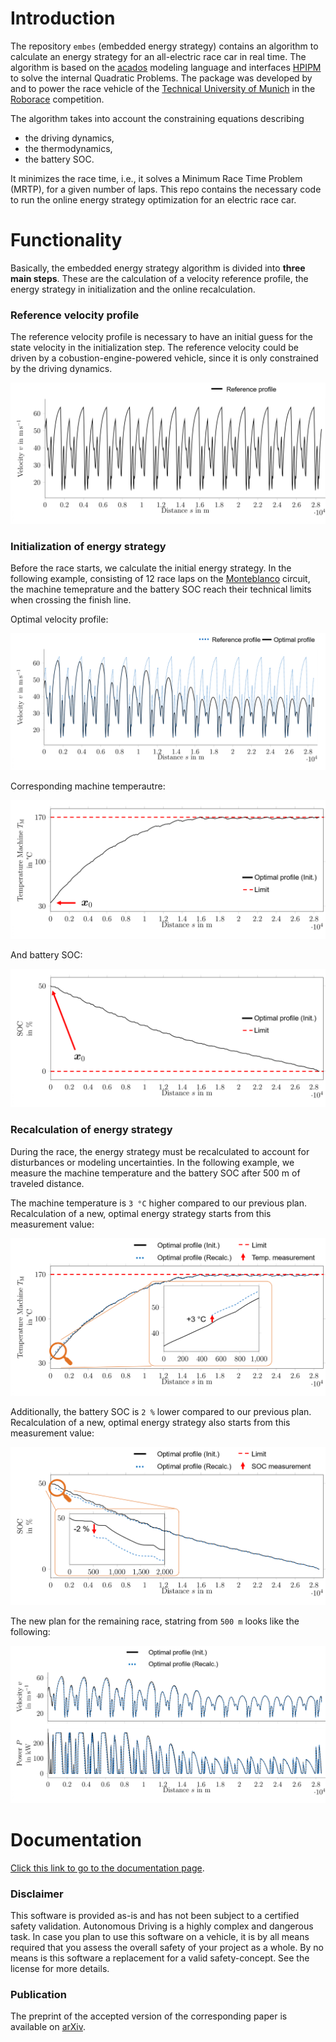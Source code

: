 # Introduction

The repository `embes` (embedded energy strategy) contains an algorithm to calculate an energy strategy for an
all-electric race car in real time.  The algorithm is based on the [acados](https://docs.acados.org/) modeling language and interfaces [HPIPM](https://www.syscop.de/research/software/hpipm) to solve the internal Quadratic Problems. The package was developed by
and to power the race vehicle of the [Technical University of Munich](https://www.mw.tum.de/en/ftm/main-research/vehicle-dynamics-and-control-systems/roborace-autonomous-motorsport/) in the [Roborace](https://roborace.com/) competition.

The algorithm takes into account the constraining equations describing
- the driving dynamics,
- the thermodynamics,
- the battery SOC.

It minimizes the race time, i.e., it solves a Minimum Race Time Problem (MRTP), for a given number of laps.
This repo contains the necessary code to run the online energy strategy optimization for an electric race car.

# Functionality

Basically, the embedded energy strategy algorithm is divided into **three main steps**. These are the calculation of a velocity reference profile, the energy strategy in initialization and the online recalculation.

### Reference velocity profile

The reference velocity profile is necessary to have an initial guess for the state velocity in the initialization step. The reference velocity could be driven by a cobustion-engine-powered vehicle, since it is only constrained by the driving dynamics.

<div style="text-align:center"><img src="docs/source/v_ref.PNG" /></div>

### Initialization of energy strategy

Before the race starts, we calculate the initial energy strategy. In the following example, consisting of 12 race laps on the [Monteblanco](https://www.google.com/maps/place/Circuito+Monteblanco/@37.3591185,-6.5711467,15z/data=!4m5!3m4!1s0x0:0x159b1585543f1b3a!8m2!3d37.3591185!4d-6.5711467) circuit, the machine temeprature and the battery SOC reach their technical limits when crossing the finish line.

Optimal velocity profile:

<div style="text-align:center"><img src="docs/source/v_init.PNG" /></div>

Corresponding machine temperautre:

<div style="text-align:center"><img src="docs/source/Temp_init.PNG" /></div>

And battery SOC:

<div style="text-align:center"><img src="docs/source/SOC_init.PNG" /></div>

### Recalculation of energy strategy

During the race, the energy strategy must be recalculated to account for disturbances or modeling uncertainties. In the following example, we measure the machine temperature and the battery SOC after 500 m of traveled distance.

The machine temperature is `3 °C` higher compared to our previous plan. Recalculation of a new, optimal energy strategy starts from this measurement value:

<div style="text-align:center"><img src="docs/source/Temp_recalc.PNG" /></div>

Additionally, the battery SOC is `2 %` lower compared to our previous plan. Recalculation of a new, optimal energy strategy also starts from this measurement value:

<div style="text-align:center"><img src="docs/source/SOC_recalc.PNG" /></div>

The new plan for the remaining race, statring from `500 m` looks like the following:

<div style="text-align:center"><img src="docs/source/vel_recalc.PNG" /></div>

# Documentation

[Click this link to go to the documentation page](https://roborace.pages.gitlab.lrz.de/modules/mod_energy_strategy/introduction.html).

### Disclaimer

This software is provided as-is and has not been subject to a certified safety validation. Autonomous Driving is a highly complex and dangerous task. In case you plan to use this software on a vehicle, it is by all means required that you assess the overall safety of your project as a whole. By no means is this software a replacement for a valid safety-concept. See the license for more details.

### Publication

The preprint of the accepted version of the corresponding paper is available on [arXiv](https://arxiv.org/).
